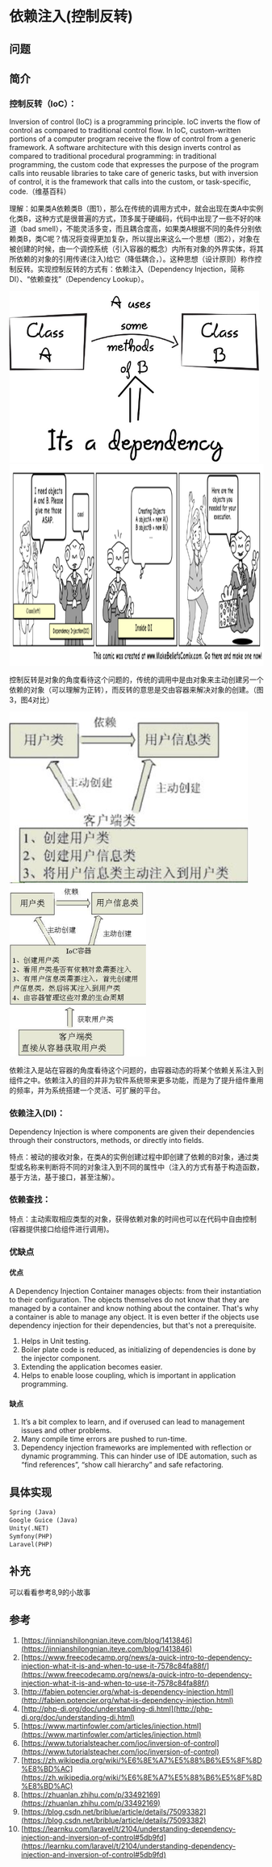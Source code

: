 # 依赖注入(控制反转)

## 问题


## 简介

### 控制反转（IoC）：

Inversion of control (IoC) is a programming principle. IoC inverts the flow of control as compared to traditional control flow. In IoC, custom-written portions of a computer program receive the flow of control from a generic framework. A software architecture with this design inverts control as compared to traditional procedural programming: in traditional programming, the custom code that expresses the purpose of the program calls into reusable libraries to take care of generic tasks, but with inversion of control, it is the framework that calls into the custom, or task-specific, code.（维基百科）

理解：如果类A依赖类B（图1），那么在传统的调用方式中，就会出现在类A中实例化类B，这种方式是很普遍的方式，顶多属于硬编码，代码中出现了一些不好的味道（bad smell），不能灵活多变，而且耦合度高，如果类A根据不同的条件分别依赖类B，类C呢？情况将变得更加复杂，所以提出来这么一个思想（图2），对象在被创建的时候，由一个调控系统（引入容器的概念）内所有对象的外界实体，将其所依赖的对象的引用传递(注入)给它（降低耦合，）。这种思想（设计原则）称作控制反转。实现控制反转的方式有：依赖注入（Dependency Injection，简称DI）、“依赖查找”（Dependency Lookup）。

<img src= "./../assets/images/2019070201.jpeg" height="340px">
<img src= "./../assets/images/2019070202.png" height="400px">

控制反转是对象的角度看待这个问题的，传统的调用中是由对象来主动创建另一个依赖的对象（可以理解为正转），而反转的意思是交由容器来解决对象的创建。（图3，图4对比）

<img src= "./../assets/images/2019070203.jpeg" height="340px">
<img src= "./../assets/images/2019070204.jpeg" height="340px">

依赖注入是站在容器的角度看待这个问题的，由容器动态的将某个依赖关系注入到组件之中。依赖注入的目的并非为软件系统带来更多功能，而是为了提升组件重用的频率，并为系统搭建一个灵活、可扩展的平台。

### 依赖注入(DI)：

Dependency Injection is where components are given their dependencies through their constructors, methods, or directly into fields.

特点：被动的接收对象，在类A的实例创建过程中即创建了依赖的B对象，通过类型或名称来判断将不同的对象注入到不同的属性中（注入的方式有基于构造函数，基于方法，基于接口，甚至注解）。

### 依赖查找：
特点：主动索取相应类型的对象，获得依赖对象的时间也可以在代码中自由控制(容器提供接口给组件进行调用)。

### 优缺点
#### 优点

A Dependency Injection Container manages objects: from their instantiation to their configuration. The objects themselves do not know that they are managed by a container and know nothing about the container. That's why a container is able to manage any object. It is even better if the objects use dependency injection for their dependencies, but that's not a prerequisite.

  1. Helps in Unit testing.
  2. Boiler plate code is reduced, as initializing of dependencies is done by the injector component.
  3. Extending the application becomes easier.
  4. Helps to enable loose coupling, which is important in application programming.

#### 缺点
  1. It’s a bit complex to learn, and if overused can lead to management issues and other problems.
  2. Many compile time errors are pushed to run-time.
  3. Dependency injection frameworks are implemented with reflection or dynamic programming. This can hinder use of IDE automation, such as “find references”, “show call hierarchy” and safe refactoring.

## 具体实现

```
Spring (Java)
Google Guice (Java)
Unity(.NET)
Symfony(PHP)
Laravel(PHP)
```

## 补充
可以看看参考8,9的小故事

## 参考
1. [https://jinnianshilongnian.iteye.com/blog/1413846](https://jinnianshilongnian.iteye.com/blog/1413846)
2. [https://www.freecodecamp.org/news/a-quick-intro-to-dependency-injection-what-it-is-and-when-to-use-it-7578c84fa88f/](https://www.freecodecamp.org/news/a-quick-intro-to-dependency-injection-what-it-is-and-when-to-use-it-7578c84fa88f/)
3. [http://fabien.potencier.org/what-is-dependency-injection.html](http://fabien.potencier.org/what-is-dependency-injection.html)
4. [http://php-di.org/doc/understanding-di.html](http://php-di.org/doc/understanding-di.html)
5. [https://www.martinfowler.com/articles/injection.html](https://www.martinfowler.com/articles/injection.html)
6. [https://www.tutorialsteacher.com/ioc/inversion-of-control](https://www.tutorialsteacher.com/ioc/inversion-of-control)
7. [https://zh.wikipedia.org/wiki/%E6%8E%A7%E5%88%B6%E5%8F%8D%E8%BD%AC](https://zh.wikipedia.org/wiki/%E6%8E%A7%E5%88%B6%E5%8F%8D%E8%BD%AC)
8. [https://zhuanlan.zhihu.com/p/33492169](https://zhuanlan.zhihu.com/p/33492169)
9. [https://blog.csdn.net/briblue/article/details/75093382](https://blog.csdn.net/briblue/article/details/75093382)
10. [https://learnku.com/laravel/t/2104/understanding-dependency-injection-and-inversion-of-control#5db9fd](https://learnku.com/laravel/t/2104/understanding-dependency-injection-and-inversion-of-control#5db9fd)